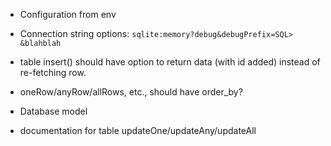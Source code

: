 * Configuration from env

* Connection string options: `sqlite:memory?debug&debugPrefix=SQL> &blahblah`

* table insert() should have option to return data (with id added) instead of
  re-fetching row.

* oneRow/anyRow/allRows, etc., should have order_by?

* Database model

* documentation for table updateOne/updateAny/updateAll